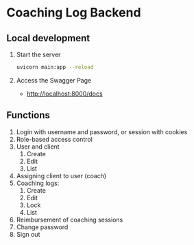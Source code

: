# Coaching Log Backend

## Local development

1. Start the server

    ```bash
    uvicorn main:app --reload
    ```

2. Access the Swagger Page

    * [http://localhost:8000/docs](https://localhost:8000/docs)

## Functions

1. Login with username and password, or session with cookies
2. Role-based access control
3. User and client
    1. Create
    2. Edit
    3. List
4. Assigning client to user (coach)
5. Coaching logs:
    1. Create
    2. Edit
    3. Lock
    4. List
6. Reimbursement of coaching sessions
7. Change password
8. Sign out
